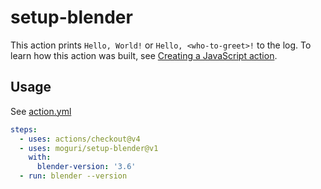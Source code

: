 # setup-blender

This action prints `Hello, World!` or `Hello, <who-to-greet>!` to the log. To
learn how this action was built, see
[Creating a JavaScript action](https://docs.github.com/en/actions/creating-actions/creating-a-javascript-action).

## Usage

See [action.yml](action.yml)

```yaml
steps:
  - uses: actions/checkout@v4
  - uses: moguri/setup-blender@v1
    with:
      blender-version: '3.6'
  - run: blender --version
```
